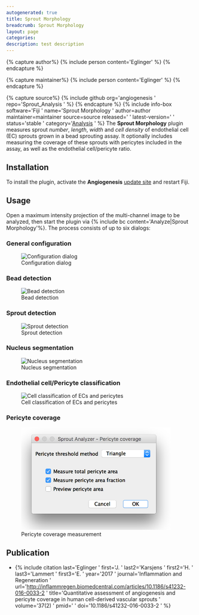 ```yaml
---
autogenerated: true
title: Sprout Morphology
breadcrumb: Sprout Morphology
layout: page
categories: 
description: test description
---
```



{% capture author%}
{% include person content='Eglinger' %}
{% endcapture %}

{% capture maintainer%}
{% include person content='Eglinger' %}
{% endcapture %}

{% capture source%}
{% include github org='angiogenesis ' repo='Sprout\_Analysis ' %}
{% endcapture %}
{% include info-box software='Fiji ' name='Sprout Morphology ' author=author maintainer=maintainer source=source released=' ' latest-version=' ' status='stable ' category='[Analysis](Category_Analysis ) ' %} The **Sprout Morphology** plugin measures sprout *number*, *length*, *width* and *cell density* of endothelial cell (EC) sprouts grown in a bead sprouting assay. It optionally includes measuring the coverage of these sprouts with pericytes included in the assay, as well as the endothelial cell/pericyte ratio.

Installation
------------

To install the plugin, activate the **Angiogenesis** [update site](How_to_follow_a_3rd_party_update_site ) and restart Fiji.

Usage
-----

Open a maximum intensity projection of the multi-channel image to be analyzed, then start the plugin via {% include bc content='Analyze|Sprout Morphology'%}. The process consists of up to six dialogs:

### General configuration

<figure><img src="/images/pages/SproutAnalyzer_Configuration.png" title="Configuration dialog" width="400" alt="Configuration dialog" /><figcaption aria-hidden="true">Configuration dialog</figcaption></figure>

### Bead detection

<figure><img src="/images/pages/SproutAnalyzer_BeadDetection.png" title="Bead detection" width="400" alt="Bead detection" /><figcaption aria-hidden="true">Bead detection</figcaption></figure>

### Sprout detection

<figure><img src="/images/pages/SproutAnalyzer_SproutDetection.png" title="Sprout detection" width="400" alt="Sprout detection" /><figcaption aria-hidden="true">Sprout detection</figcaption></figure>

### Nucleus segmentation

<figure><img src="/images/pages/SproutAnalyzer_NucleusSegmentation.png" title="Nucleus segmentation" width="400" alt="Nucleus segmentation" /><figcaption aria-hidden="true">Nucleus segmentation</figcaption></figure>

### Endothelial cell/Pericyte classification

<figure><img src="/images/pages/SproutAnalyzer_CellClassification.png" title="Cell classification of ECs and pericytes" width="400" alt="Cell classification of ECs and pericytes" /><figcaption aria-hidden="true">Cell classification of ECs and pericytes</figcaption></figure>

### Pericyte coverage

<figure><img src="/images/pages/SproutAnalyzer_PericyteCoverage.png" title="Pericyte coverage measurement" width="400" alt="Pericyte coverage measurement" /><figcaption aria-hidden="true">Pericyte coverage measurement</figcaption></figure>

Publication
-----------

-   {% include citation last='Eglinger ' first='J. ' last2='Karsjens ' first2='H. ' last3='Lammert ' first3='E. ' year='2017 ' journal='Inflammation and Regeneration ' url='http://inflammregen.biomedcentral.com/articles/10.1186/s41232-016-0033-2 ' title='Quantitative assessment of angiogenesis and pericyte coverage in human cell-derived vascular sprouts ' volume='37(2) ' pmid=' ' doi='10.1186/s41232-016-0033-2 ' %}
